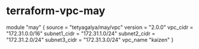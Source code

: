 # terraform-vpc-may

module "may" {
  source  = "tetyagalya/may/vpc"
  version = "2.0.0"
  vpc_cidr = "172.31.0.0/16"
  subnet1_cidr = "172.31.1.0/24"
  subnet2_cidr = "172.31.2.0/24"
  subnet3_cidr = "172.31.3.0/24"
  vpc_name  "kaizen"
}